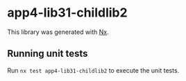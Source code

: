 # app4-lib31-childlib2

This library was generated with [Nx](https://nx.dev).

## Running unit tests

Run `nx test app4-lib31-childlib2` to execute the unit tests.
